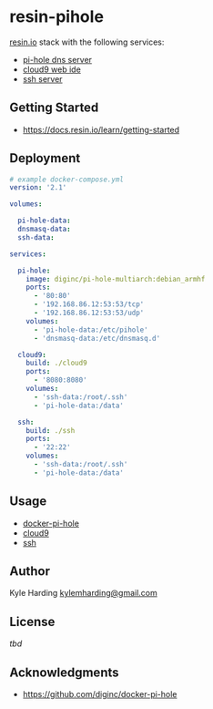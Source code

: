 # resin-pihole

[resin.io](https://resin.io/) stack with the following services:
* [pi-hole dns server](https://pi-hole.net/)
* [cloud9 web ide](https://c9.io/)
* [ssh server](https://www.ssh.com/ssh/)

## Getting Started

* https://docs.resin.io/learn/getting-started

## Deployment

```yaml
# example docker-compose.yml
version: '2.1'

volumes:

  pi-hole-data:
  dnsmasq-data:
  ssh-data:

services:

  pi-hole:
    image: diginc/pi-hole-multiarch:debian_armhf
    ports:
      - '80:80'
      - '192.168.86.12:53:53/tcp'
      - '192.168.86.12:53:53/udp'
    volumes:
      - 'pi-hole-data:/etc/pihole'
      - 'dnsmasq-data:/etc/dnsmasq.d'

  cloud9:
    build: ./cloud9
    ports:
      - '8080:8080'
    volumes:
      - 'ssh-data:/root/.ssh'
      - 'pi-hole-data:/data'

  ssh:
    build: ./ssh
    ports:
      - '22:22'
    volumes:
      - 'ssh-data:/root/.ssh'
      - 'pi-hole-data:/data'
```

## Usage

* [docker-pi-hole](https://github.com/diginc/docker-pi-hole)
* [cloud9](cloud9/README.md)
* [ssh](ssh/README.md)

## Author

Kyle Harding <kylemharding@gmail.com>

## License

_tbd_

## Acknowledgments

* https://github.com/diginc/docker-pi-hole
